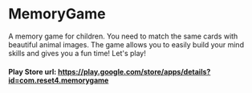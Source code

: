 # MemoryGame

A memory game for children. You need to match the same cards with beautiful animal images. The game allows you to easily build your mind skills and gives you a fun time! Let's play!

#### Play Store url: https://play.google.com/store/apps/details?id=com.reset4.memorygame

